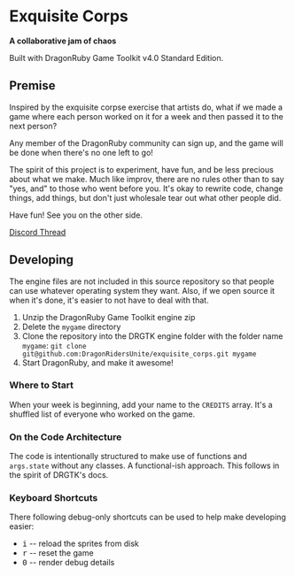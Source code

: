 # Exquisite Corps

**A collaborative jam of chaos**

Built with DragonRuby Game Toolkit v4.0 Standard Edition.

## Premise

Inspired by the exquisite corpse exercise that artists do, what if we made a game where each person worked on it for a week and then passed it to the next person?

Any member of the DragonRuby community can sign up, and the game will be done when there's no one left to go!

The spirit of this project is to experiment, have fun, and be less precious about what we make. Much like improv, there are no rules other than to say "yes, and" to those who went before you. It's okay to rewrite code, change things, add things, but don't just wholesale tear out what other people did.

Have fun! See you on the other side.

[Discord Thread](https://discord.com/channels/608064116111966245/1051849160627847219)

## Developing

The engine files are not included in this source repository so that people can use whatever operating system they want. Also, if we open source it when it's done, it's easier to not have to deal with that.

1. Unzip the DragonRuby Game Toolkit engine zip
2. Delete the `mygame` directory
3. Clone the repository into the DRGTK engine folder with the folder name `mygame`: `git clone git@github.com:DragonRidersUnite/exquisite_corps.git mygame`
4. Start DragonRuby, and make it awesome!

### Where to Start

When your week is beginning, add your name to the `CREDITS` array. It's a shuffled list of everyone who worked on the game.

### On the Code Architecture

The code is intentionally structured to make use of functions and `args.state` without any classes. A functional-ish approach. This follows in the spirit of DRGTK's docs.

### Keyboard Shortcuts

There following debug-only shortcuts can be used to help make developing easier:

- <kbd>i</kbd> -- reload the sprites from disk
- <kbd>r</kbd> -- reset the game
- <kbd>0</kbd> -- render debug details
